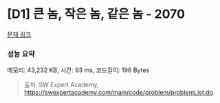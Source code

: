 # [D1] 큰 놈, 작은 놈, 같은 놈 - 2070 

[문제 링크](https://swexpertacademy.com/main/code/problem/problemDetail.do?contestProbId=AV5QQ6qqA40DFAUq) 

### 성능 요약

메모리: 43,232 KB, 시간: 93 ms, 코드길이: 196 Bytes



> 출처: SW Expert Academy, https://swexpertacademy.com/main/code/problem/problemList.do